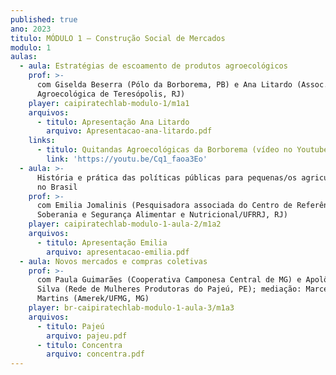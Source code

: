 ```yaml
---
published: true
ano: 2023
titulo: MÓDULO 1 – Construção Social de Mercados
modulo: 1
aulas:
  - aula: Estratégias de escoamento de produtos agroecológicos
    prof: >-
      com Giselda Beserra (Pólo da Borborema, PB) e Ana Litardo (Assoc.
      Agroecológica de Teresópolis, RJ)
    player: caipiratechlab-modulo-1/m1a1
    arquivos:
      - titulo: Apresentação Ana Litardo
        arquivo: Apresentacao-ana-litardo.pdf
    links:
      - titulo: Quitandas Agroecológicas da Borborema (vídeo no Youtube)
        link: 'https://youtu.be/Cq1_faoa3Eo'
  - aula: >-
      História e prática das políticas públicas para pequenas/os agricultoras/es
      no Brasil
    prof: >-
      com Emilia Jomalinis (Pesquisadora associada do Centro de Referência em
      Soberania e Segurança Alimentar e Nutricional/UFRRJ, RJ)
    player: caipiratechlab-modulo-1-aula-2/m1a2
    arquivos:
      - titulo: Apresentação Emilia
        arquivo: apresentacao-emilia.pdf
  - aula: Novos mercados e compras coletivas
    prof: >-
      com Paula Guimarães (Cooperativa Camponesa Central de MG) e Apolônia da
      Silva (Rede de Mulheres Produtoras do Pajeú, PE); mediação: Marcela
      Martins (Amerek/UFMG, MG)
    player: br-caipiratechlab-modulo-1-aula-3/m1a3
    arquivos:
      - titulo: Pajeú
        arquivo: pajeu.pdf
      - titulo: Concentra
        arquivo: concentra.pdf
---
```


